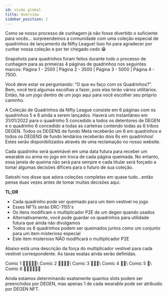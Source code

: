 ```yaml
---
id: visão global
title: Overview
sidebar_position: 1
---
```


Como se nosso processo de cunhagem já não fosse divertido o suficiente para vocês... surpreendemos a comunidade com uma coleção especial de quadrinhos de lançamento da Nifty League! Isso foi para agradecer por cunhar nossa coleção e por ter chegado cedo 😁

Snapshots para quadrinhos foram feitos durante todo o processo de cunhagem para as primeiras 4 páginas de quadrinhos nos seguintes marcos: Página 1 - 2500 | Página 2 - 3500 | Página 3 - 5000 | Página 4 - 7500.

Você deve estar se perguntando: “O que eu faço com os Quadrinhos?”. Bem, você terá algumas escolhas a fazer, pois elas terão vários utilitários. Então, há um jogo dentro de um jogo aqui para você escolher seu próprio caminho.

A Coleção de Quadrinhos da Nifty League consiste em 6 páginas com os quadrinhos 5 e 6 ainda a serem lançados. Haverá um instantâneo em 31/01/2022 para o quadrinho 5 concedido a todos os detentores de DEGEN e o quadrinho 6 concedido a todas as carteiras contendo todas as 6 tribos DEGEN. Todos os DEGENS de fundo Meta receberão um 6 em quadrinhos e todos os DEGENS de fundo lendários receberão dois 6s em quadrinhos! Estes serão disponibilizados através de uma reclamação no nosso website.

Cada quadrinho será queimável em uma data futura para receber um wearable ou arma no jogo em troca de cada página queimada. No entanto, essa janela de queima não será para sempre e cada titular será forçado a tomar algumas decisões difíceis para o futuro de sua coleção.

Satoshi nos disse que adora coleções completas em quase tudo…então pense duas vezes antes de tomar muitas decisões aqui.

**TL;DR**

- Cada quadrinho pode ser queimado para um item vestível no jogo
- Esses NFTs serão ERC-1155's
- Os itens modificam o multiplicador P2E de um degen quando usados
- Alternativamente, você pode guardar os quadrinhos para utilidade futura que ainda não divulgamos
- Todos os 6 quadrinhos podem ser queimados juntos como um conjunto para um item misterioso especial
- Este item misterioso NÃO modificará o multiplicador P2E

Abaixo está uma descrição da força do multiplicador vestível para cada vestível correspondente. As taxas exatas ainda serão definidas.

Comic 1 💪💪💪💪💪\ Comic 2 💪💪💪💪\ Comic 3 💪💪💪\ Comic 4 💪💪\ Comic 5 💪\ Comic 6 💪💪💪💪💪💪


Ainda estamos determinando exatamente quantos slots podem ser preenchidos por DEGEN, mas apenas 1 de cada wearable pode ser atribuído por DEGEN NFT. 
